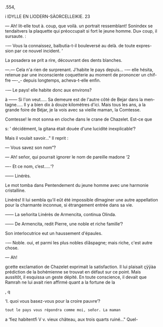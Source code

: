 .554,

 

i IDYLLE EN LîODERN-SÀORCELLEIKIE. 23

— Ah! lit-elle tout à. coup, que voilà. un portrait ressemblant!
Sonindex se tendaitvers la plaquette qui préoccupait si fort le jeune homme.
Du» coup, il sursaute. :

-— Vous la connaissez, balbutia-t-il bouleversé au delà. de toute expres-
sion par ce nouvel incident. ’

La posadera se prit a rire, découvrant des dents blanches.

—.— Cela n'a rien de surprenant. J'habite le pays depuis... -— elle hésita,
retenue par une inconsciente coquetterie au moment de prononcer un chif-
fre —-_- depuis longtemps, acheva-t-elle enﬁn.

-— Le pays! elle habite donc aux environs?

 
  

   

à —— Si l'on veut..... Sa demeure est de l'autre côté de Bejar dans la men-
tagne..... Il y a bien dix à douze kilomètres d'ici. Mais tous les ans, a la
grande foire de Béjar, je la vois avec sa vieille maman, la Comtesse.

Comtesse! le mot sonna en cloche dans le crane de Chazelet. Est-ce que

s: ' décidément, la gitana était douée d'une lucidité inexplicable‘?

Mais il voulait savoir..." Il reprit :

— Vous savez son nom“?

— Ah! señor, qui pourrait ignorer le nom de pareille madone ‘2

—- Et ce nom, c‘est.....‘?

—— Linérès.

Le mot tomba dans Pentendement du jeune homme avec une harmonie
cristalline.

Linérès! Il lui sembla qu’il eût été impossible dîmaginer une autre
appellation pour la charmante inconnue, si étrangement entrée dans sa vie.

—— La señorita Linérès de Armencita, continua Olinda.

—— De Armencita, redit Pierre, une noble et riche famille‘?

Son interlocutrice eut un haussement d'épaules.

-— Noble. oui, et parmi les plus nobles dïâspagne; mais riche, c'est autre
chose.

— Ah!

gcette exclamation de Chazelet exprimait la satisfaction. Il lui plaisait
çÿÿàa prédiction de la bohémienne se trouvat en défaut sur ce point. Mais
  aussitôt, il esquissa un geste dépité. En toute conscience, il devait
 que Ramrah ne lui avait rien affirmé quant a la fortune de la

,  q

‘I.  quoi vous basez-vous pour la croire pauvre‘?

    tout le pays vous répondra comme moi, señor. La maman
a ‘ﬁez  habitentﬁ V v. vieux château, aux trois quarts ruiné..." Quel-

 

 

  

